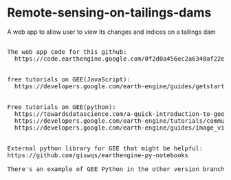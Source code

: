 # Remote-sensing-on-tailings-dams

A web app to allow user to view its changes and indices on a tailings dam
<pre>

The web app code for this github:
  https://code.earthengine.google.com/0f2d0a456ec2a6348af22efc66b4c647


free tutorials on GEE(JavaScript):
  https://developers.google.com/earth-engine/guides/getstarted
  
  
Free tutorials on GEE(python):
  https://towardsdatascience.com/a-quick-introduction-to-google-earth-engine-c6a608c5febe
  https://developers.google.com/earth-engine/tutorials/community/intro-to-python-api-guiattard
  https://developers.google.com/earth-engine/guides/image_visualization#colab-python

  
External python library for GEE that might be helpful:
https://github.com/giswqs/earthengine-py-notebooks

There's an example of GEE Python in the other version branch
</pre>
